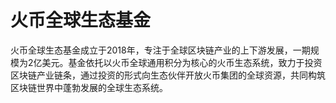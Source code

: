 # 火币全球生态基金

火币全球生态基金成立于2018年，专注于全球区块链产业的上下游发展，一期规模为2亿美元。基金依托以火币全球通用积分为核心的火币生态系统，致力于投资区块链产业链条，通过投资的形式向生态伙伴开放火币集团的全球资源，共同构筑区块链世界中蓬勃发展的全球生态系统。

